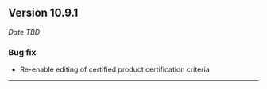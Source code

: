 
## Version 10.9.1
_Date TBD_

### Bug fix
* Re-enable editing of certified product certification criteria

---

